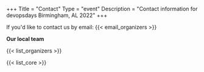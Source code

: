 +++
Title = "Contact"
Type = "event"
Description = "Contact information for devopsdays Birmingham, AL 2022"
+++

If you'd like to contact us by email: {{< email_organizers >}}

**Our local team**

{{< list_organizers >}}


{{< list_core >}}
